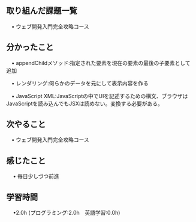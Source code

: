 ## 取り組んだ課題一覧

 　• ウェブ開発入門完全攻略コース

## 分かったこと

 　• appendChildメソッド:指定された要素を現在の要素の最後の子要素として追加

 　• レンダリング:何らかのデータを元にして表示内容を作る

 　• JavaScript XML:JavaScriptの中でUIを記述するための構文、ブラウザはJavaScriptを読み込んでもJSXは読めない。変換する必要がある。

## 次やること　
           
 　• ウェブ開発入門完全攻略コース

## 感じたこと

　 • 毎日少しづつ前進

## 学習時間

　 •2.0h (プログラミング:2.0h　英語学習:0.0h)
